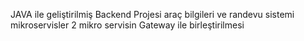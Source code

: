 JAVA ile geliştirilmiş Backend Projesi
araç bilgileri ve randevu sistemi mikroservisler
2 mikro servisin Gateway ile birleştirilmesi

